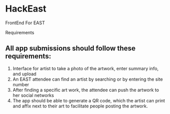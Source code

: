 HackEast
========

FrontEnd For EAST 

Requirements

## All app submissions should follow these requirements:

1. Interface for artist to take a photo of the artwork, enter summary info, and upload
2. An EAST attendee can find an artist by searching or by entering the site number
3. After finding a specific art work, the attendee can push the artwork to her social networks
4. The app should be able to generate a QR code, which the artist can print and affix next to their art to facilitate people posting the artwork.
